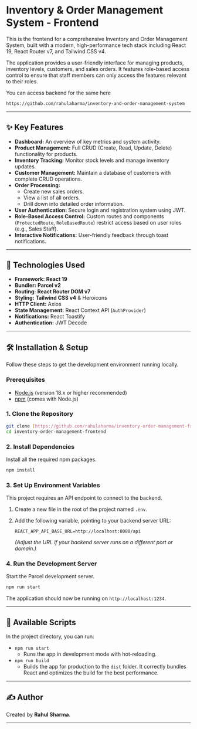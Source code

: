 # Inventory & Order Management System - Frontend

This is the frontend for a comprehensive Inventory and Order Management System, built with a modern, high-performance tech stack including React 19, React Router v7, and Tailwind CSS v4.

The application provides a user-friendly interface for managing products, inventory levels, customers, and sales orders. It features role-based access control to ensure that staff members can only access the features relevant to their roles.

You can access backend for the same here 
```bash
https://github.com/rahulaharma/inventory-and-order-management-system
```
---

## ✨ Key Features

* **Dashboard:** An overview of key metrics and system activity.
* **Product Management:** Full CRUD (Create, Read, Update, Delete) functionality for products.
* **Inventory Tracking:** Monitor stock levels and manage inventory updates.
* **Customer Management:** Maintain a database of customers with complete CRUD operations.
* **Order Processing:**
    * Create new sales orders.
    * View a list of all orders.
    * Drill down into detailed order information.
* **User Authentication:** Secure login and registration system using JWT.
* **Role-Based Access Control:** Custom routes and components (`ProtectedRoute`, `RoleBasedRoute`) restrict access based on user roles (e.g., Sales Staff).
* **Interactive Notifications:** User-friendly feedback through toast notifications.
  
---
## 🚀 Technologies Used

* **Framework:** **React 19**
* **Bundler:** **Parcel v2**
* **Routing:** **React Router DOM v7**
* **Styling:** **Tailwind CSS v4** & Heroicons
* **HTTP Client:** Axios
* **State Management:** React Context API (`AuthProvider`)
* **Notifications:** React Toastify
* **Authentication:** JWT Decode

---

## 🛠️ Installation & Setup

Follow these steps to get the development environment running locally.

### Prerequisites

* [Node.js](https://nodejs.org/) (version 18.x or higher recommended)
* [npm](https://www.npmjs.com/) (comes with Node.js)
  
### 1. Clone the Repository

```sh
git clone [https://github.com/rahulaharma/inventory-order-management-frontend.git](https://github.com/rahulaharma/inventory-order-management-frontend.git)
cd inventory-order-management-frontend
```
### 2. Install Dependencies

Install all the required npm packages.

```sh
npm install
```
### 3. Set Up Environment Variables

This project requires an API endpoint to connect to the backend.

1.  Create a new file in the root of the project named `.env`.
2.  Add the following variable, pointing to your backend server URL:

    ```env
    REACT_APP_API_BASE_URL=http://localhost:8080/api
    ```

    *(Adjust the URL if your backend server runs on a different port or domain.)*

### 4. Run the Development Server

Start the Parcel development server.

```sh
npm run start
```

The application should now be running on `http://localhost:1234`.

---

## 📜 Available Scripts

In the project directory, you can run:

* `npm run start`
    * Runs the app in development mode with hot-reloading.
* `npm run build`
    * Builds the app for production to the `dist` folder. It correctly bundles React and optimizes the build for the best performance.


---

## ✍️ Author

Created by **Rahul Sharma**.

---
